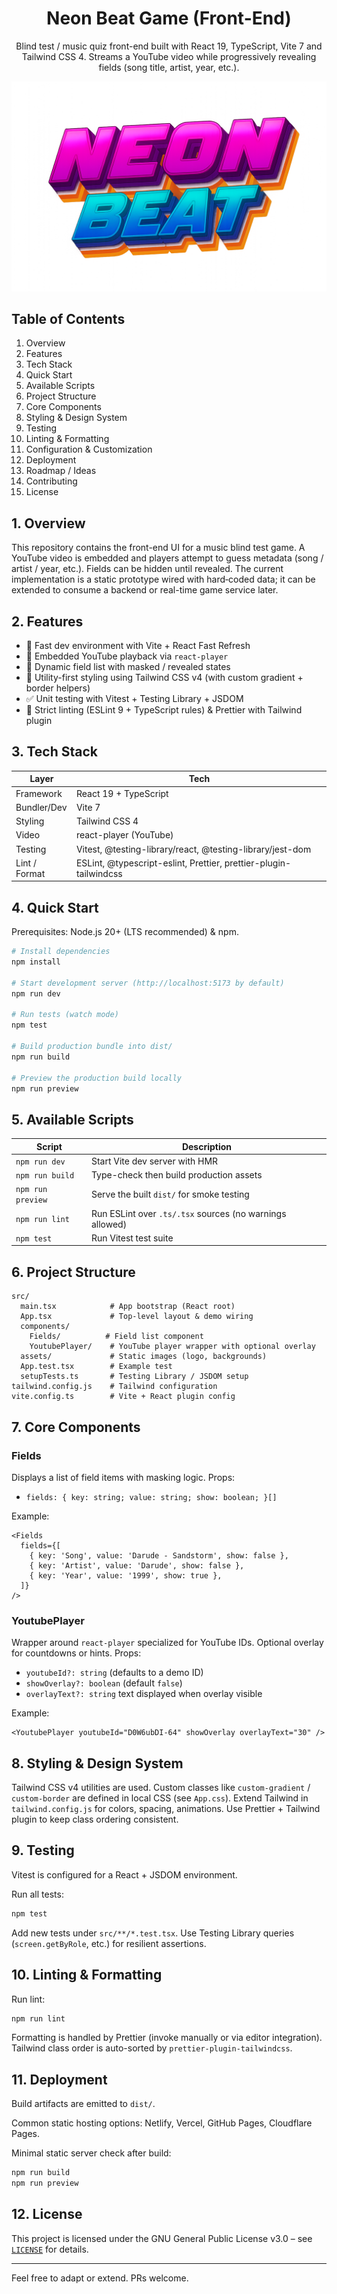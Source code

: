 <div align="center">

# Neon Beat Game (Front-End)

Blind test / music quiz front-end built with React 19, TypeScript, Vite 7 and Tailwind CSS 4. Streams a YouTube video while progressively revealing fields (song title, artist, year, etc.).

![App Screenshot](./src/assets/logo.png)

</div>

## Table of Contents
1. Overview
2. Features
3. Tech Stack
4. Quick Start
5. Available Scripts
6. Project Structure
7. Core Components
8. Styling & Design System
9. Testing
10. Linting & Formatting
11. Configuration & Customization
12. Deployment
13. Roadmap / Ideas
14. Contributing
15. License

## 1. Overview
This repository contains the front-end UI for a music blind test game. A YouTube video is embedded and players attempt to guess metadata (song / artist / year, etc.). Fields can be hidden until revealed. The current implementation is a static prototype wired with hard‑coded data; it can be extended to consume a backend or real-time game service later.

## 2. Features
- 🚀 Fast dev environment with Vite + React Fast Refresh
- 🎵 Embedded YouTube playback via `react-player`
- 🧩 Dynamic field list with masked / revealed states
- 🎨 Utility-first styling using Tailwind CSS v4 (with custom gradient + border helpers)
- ✅ Unit testing with Vitest + Testing Library + JSDOM
- 🧹 Strict linting (ESLint 9 + TypeScript rules) & Prettier with Tailwind plugin

## 3. Tech Stack
| Layer | Tech |
|-------|------|
| Framework | React 19 + TypeScript |
| Bundler/Dev | Vite 7 |
| Styling | Tailwind CSS 4 |
| Video | react-player (YouTube) |
| Testing | Vitest, @testing-library/react, @testing-library/jest-dom |
| Lint / Format | ESLint, @typescript-eslint, Prettier, prettier-plugin-tailwindcss |

## 4. Quick Start
Prerequisites: Node.js 20+ (LTS recommended) & npm.

```bash
# Install dependencies
npm install

# Start development server (http://localhost:5173 by default)
npm run dev

# Run tests (watch mode)
npm test

# Build production bundle into dist/
npm run build

# Preview the production build locally
npm run preview
```

## 5. Available Scripts
| Script | Description |
|--------|-------------|
| `npm run dev` | Start Vite dev server with HMR |
| `npm run build` | Type-check then build production assets |
| `npm run preview` | Serve the built `dist/` for smoke testing |
| `npm run lint` | Run ESLint over `.ts/.tsx` sources (no warnings allowed) |
| `npm test` | Run Vitest test suite |

## 6. Project Structure
```
src/
  main.tsx            # App bootstrap (React root)
  App.tsx             # Top-level layout & demo wiring
  components/
    Fields/          # Field list component
    YoutubePlayer/    # YouTube player wrapper with optional overlay
  assets/             # Static images (logo, backgrounds)
  App.test.tsx        # Example test
  setupTests.ts       # Testing Library / JSDOM setup
tailwind.config.js    # Tailwind configuration
vite.config.ts        # Vite + React plugin config
```

## 7. Core Components
### Fields
Displays a list of field items with masking logic.
Props:
- `fields: { key: string; value: string; show: boolean; }[]`

Example:
```tsx
<Fields
  fields={[
    { key: 'Song', value: 'Darude - Sandstorm', show: false },
    { key: 'Artist', value: 'Darude', show: false },
    { key: 'Year', value: '1999', show: true },
  ]}
/>
```

### YoutubePlayer
Wrapper around `react-player` specialized for YouTube IDs. Optional overlay for countdowns or hints.
Props:
- `youtubeId?: string` (defaults to a demo ID)
- `showOverlay?: boolean` (default `false`)
- `overlayText?: string` text displayed when overlay visible

Example:
```tsx
<YoutubePlayer youtubeId="D0W6ubDI-64" showOverlay overlayText="30" />
```

## 8. Styling & Design System
Tailwind CSS v4 utilities are used. Custom classes like `custom-gradient` / `custom-border` are defined in local CSS (see `App.css`). Extend Tailwind in `tailwind.config.js` for colors, spacing, animations. Use Prettier + Tailwind plugin to keep class ordering consistent.

## 9. Testing
Vitest is configured for a React + JSDOM environment.

Run all tests:
```bash
npm test
```

Add new tests under `src/**/*.test.tsx`. Use Testing Library queries (`screen.getByRole`, etc.) for resilient assertions.

## 10. Linting & Formatting
Run lint:
```bash
npm run lint
```

Formatting is handled by Prettier (invoke manually or via editor integration). Tailwind class order is auto-sorted by `prettier-plugin-tailwindcss`.

## 11. Deployment
Build artifacts are emitted to `dist/`.

Common static hosting options: Netlify, Vercel, GitHub Pages, Cloudflare Pages.

Minimal static server check after build:
```bash
npm run build
npm run preview
```

## 12. License
This project is licensed under the GNU General Public License v3.0 – see [`LICENSE`](./LICENSE) for details.

---
Feel free to adapt or extend. PRs welcome.
